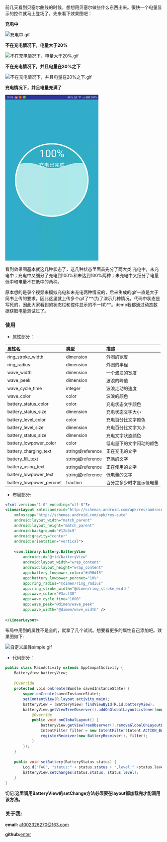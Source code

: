 前几天看到贝塞尔曲线的时候，想想用贝塞尔做些什么东西出来。很快一个电量显示的控件就马上登场了，先来看下效果图吧：

**充电中**

![充电中.gif](https://github.com/1002326270xc/BatteryView/blob/master/photos/充电中.gif)

**不在充电情况下，电量大于20%**

![不在充电情况下，电量大于20%.gif](https://github.com/1002326270xc/BatteryView/blob/master/photos/不在充电情况下，电量大于20%25.gif)

**不在充电情况下，并且电量在20%之下**

![不在充电情况下，并且电量在20%之下.gif](https://github.com/1002326270xc/BatteryView/blob/master/photos/不在充电情况下，并且电量在20%25之下.gif)

**充电情况下，并且电量充满了**

![充电情况下，并且电量充满了.gif](https://github.com/1002326270xc/BatteryView/blob/master/photos/充电情况下，并且电量充满了.gif)

看到效果图基本就这几种状态了，这几种状态里面首先分了两大类:充电中，未充电中；充电中又细分了充电到100%和未达到100%两种；未充电中又细分了电量低中和电量不在低中的两种。

原本想的是录个视频来模拟充电和未充电两种情况的，后来生成的gif一直是大于简书上传的要求，因此这里就上传多个gif了**(为了演示几种情况，代码中状态是写死的，因此大家看到的状态栏和控件显示的不一样)**。demo我都通过动态数据获取电量测试过了。

### 使用
- 属性部分：

| 属性名        | 类型           | 描述  |
| :------------- |:-------------| :-----|
| ring_stroke_width      | dimension | 外圈的宽度 |
| ring_radius      | dimension | 外圈的半径 |
| wave_width      | dimension      |   一个波浪的宽度 |
| wave_peek | dimension      |    波浪的峰值 |
| wave_cycle_time | integer      |    波浪走动的速度 |
| wave_color | color      |    波浪的颜色 |
| battery_status_color | color      |   充电状态文字颜色|
| battery_status_size | dimension      |   充电状态文字大小|
| battery_level_color | color      |   充电百分比文字颜色|
| battery_level_size | dimension      |   充电百分比文字大小|
| battery_status_size | dimension      |   充电文字状态颜色|
| battery_lowpower_color | color |   低电量下的文字闪动的颜色|
| battery_charging_text | string或reference |   正在充电的文字|
| battery_fill_text | string或reference |   充满的文字|
| battery_using_text | string或reference |   正在使用的文字|
| battery_lowpower_text | string或reference |  低电量的文字|
| battery_lowpower_percnet | fraction |  百分之多少时才显示低电量|

- 布局部分:

```xml
<?xml version="1.0" encoding="utf-8"?>
<LinearLayout xmlns:android="http://schemas.android.com/apk/res/android"
    xmlns:app="http://schemas.android.com/apk/res-auto"
    android:layout_width="match_parent"
    android:layout_height="match_parent"
    android:background="#12b3c9"
    android:gravity="center"
    android:orientation="vertical">

    <com.library.battery.BatteryView
        android:id="@+id/batteryView"
        android:layout_width="wrap_content"
        android:layout_height="wrap_content"
        app:battery_lowpower_color="#d96d15"
        app:battery_lowpower_percnet="10%"
        app:ring_radius="@dimen/ring_radius"
        app:ring_stroke_width="@dimen/ring_stroke_width"
        app:wave_color="#3acf38"
        app:wave_cycle_time="1000"
        app:wave_peek="@dimen/wave_peek"
        app:wave_width="@dimen/wave_width" />

</LinearLayout>
```

布局中用到的属性不是全的，就拿了几个试试。想要看更多的属性自己添加吧。效果图如下:


![自定义属性simple.gif](http://upload-images.jianshu.io/upload_images/2528336-6820b72c5f05964e.gif?imageMogr2/auto-orient/strip)
- 代码部分：
```java
public class MainActivity extends AppCompatActivity {
    BatteryView batteryView;

    @Override
    protected void onCreate(Bundle savedInstanceState) {
        super.onCreate(savedInstanceState);
        setContentView(R.layout.activity_main);
        batteryView = (BatteryView) findViewById(R.id.batteryView);
        batteryView.getViewTreeObserver().addOnGlobalLayoutListener(new ViewTreeObserver.OnGlobalLayoutListener() {
            @Override
            public void onGlobalLayout() {
                batteryView.getViewTreeObserver().removeGlobalOnLayoutListener(this);
                IntentFilter filter = new IntentFilter(Intent.ACTION_BATTERY_CHANGED);
                registerReceiver(new BatteryReceiver(), filter);
            }
        });
    }

    public void setBattery(BatteryStatus status) {
        Log.d("TAG", "status:" + status.status + ",level:" +status.level);
        batteryView.setChanges(status.status, status.level);
    }
}
```

切记:**这里调用BatteryView的setChange方法必须要在layout都加载完才能调用该方法。**

### 关于我:
**email:** a1002326270@163.com

**github:**[enter](https://github.com/1002326270xc/BatteryView)

